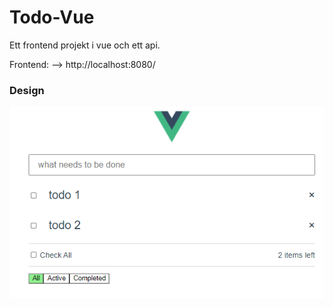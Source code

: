 # Todo-Vue

Ett frontend projekt i vue och ett api. 

Frontend: --> http://localhost:8080/ 

### Design 
<p align="center">
  <a href="https://github.com/Gatai/Todo-Vue">
    <img src="todo-Api/docs/images/todovue.PNG" width="750px">
  </a>
</p>
